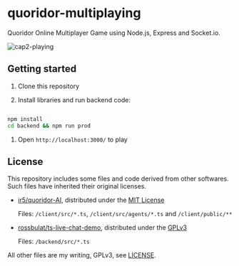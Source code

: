 # quoridor-multiplaying

Quoridor Online Multiplayer Game using Node.js, Express and Socket.io.

![cap2-playing](https://user-images.githubusercontent.com/25865313/234790812-c472d87e-189a-4f6a-8685-d34ee5150509.gif)

## Getting started

1. Clone this repository

1. Install libraries and run backend code:

```bash

npm install
cd backend && npm run prod

```

1. Open `http://localhost:3000/` to play

## License

This repository includes some files and code derived from other softwares. Such files have inherited their original licenses.

- [ir5/quoridor-AI](https://github.com/ir5/quoridor-AI/), distributed under the [MIT License](https://github.com/ir5/quoridor-AI/blob/master/LICENSE)
  
  Files: ``/client/src/*.ts``, ``/client/src/agents/*.ts`` and ``/client/public/**``

- [rossbulat/ts-live-chat-demo](https://github.com/rossbulat/ts-live-chat-demo/tree/master), distributed under the [GPLv3](https://github.com/rossbulat/ts-live-chat-demo/blob/master/LICENSE)
  
  Files: ``/backend/src/*.ts``

All other files are my writing, GPLv3, see [LICENSE](LICENSE).

